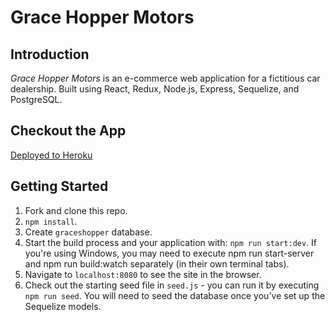 # Grace Hopper Motors ![]()

## Introduction


<em>Grace Hopper Motors</em> is an e-commerce web application for a fictitious car dealership. Built using React, Redux, Node.js, Express, Sequelize, and PostgreSQL.

## Checkout the App

[Deployed to Heroku](http://grace-hopper-motors.herokuapp.com/)


## Getting Started

1. Fork and clone this repo.
2. `npm install`.
3. Create `graceshopper` database.
4. Start the build process and your application with: `npm run start:dev`. If you're using Windows, you may need to execute npm run start-server and npm run build:watch separately (in their own terminal tabs).
5. Navigate to `localhost:8080` to see the site in the browser.
6. Check out the starting seed file in `seed.js` - you can run it by executing `npm run seed`. You will need to seed the database once you've set up the Sequelize models.



